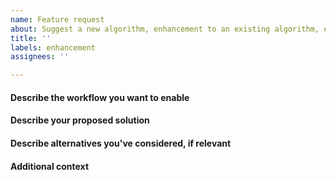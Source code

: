 ```yaml
---
name: Feature request
about: Suggest a new algorithm, enhancement to an existing algorithm, etc.
title: ''
labels: enhancement
assignees: ''

---
```


<!--
If you want to propose a new algorithm, please refer first to the scikit-learn
inclusion criterion:
https://scikit-learn.org/stable/faq.html#what-are-the-inclusion-criteria-for-new-algorithms
-->

#### Describe the workflow you want to enable


#### Describe your proposed solution

#### Describe alternatives you've considered, if relevant

#### Additional context
